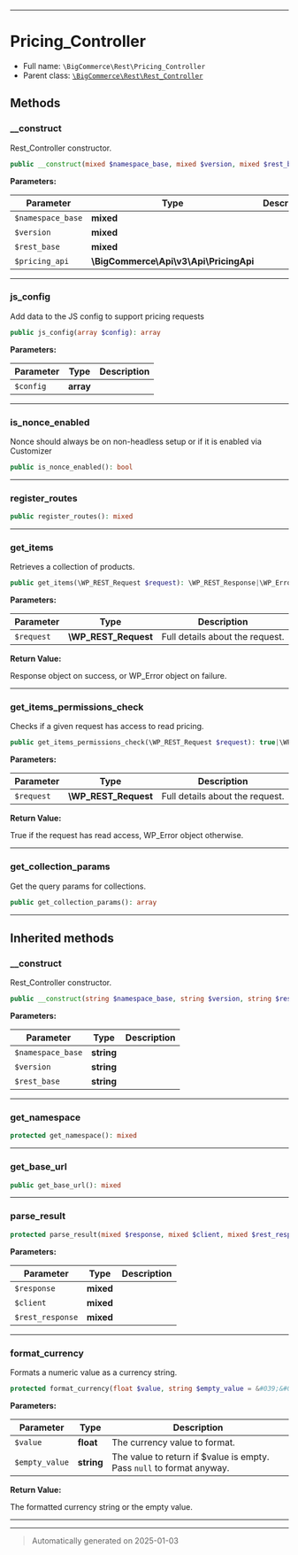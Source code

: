 ***

# Pricing_Controller





* Full name: `\BigCommerce\Rest\Pricing_Controller`
* Parent class: [`\BigCommerce\Rest\Rest_Controller`](./classes/BigCommerce/Rest/Rest_Controller.md)




## Methods


### __construct

Rest_Controller constructor.

```php
public __construct(mixed $namespace_base, mixed $version, mixed $rest_base, \BigCommerce\Api\v3\Api\PricingApi $pricing_api): mixed
```








**Parameters:**

| Parameter | Type | Description |
|-----------|------|-------------|
| `$namespace_base` | **mixed** |  |
| `$version` | **mixed** |  |
| `$rest_base` | **mixed** |  |
| `$pricing_api` | **\BigCommerce\Api\v3\Api\PricingApi** |  |





***

### js_config

Add data to the JS config to support pricing requests

```php
public js_config(array $config): array
```








**Parameters:**

| Parameter | Type | Description |
|-----------|------|-------------|
| `$config` | **array** |  |





***

### is_nonce_enabled

Nonce should always be on non-headless setup or if it is enabled via Customizer

```php
public is_nonce_enabled(): bool
```












***

### register_routes



```php
public register_routes(): mixed
```












***

### get_items

Retrieves a collection of products.

```php
public get_items(\WP_REST_Request $request): \WP_REST_Response|\WP_Error
```








**Parameters:**

| Parameter | Type | Description |
|-----------|------|-------------|
| `$request` | **\WP_REST_Request** | Full details about the request. |


**Return Value:**

Response object on success, or WP_Error object on failure.




***

### get_items_permissions_check

Checks if a given request has access to read pricing.

```php
public get_items_permissions_check(\WP_REST_Request $request): true|\WP_Error
```








**Parameters:**

| Parameter | Type | Description |
|-----------|------|-------------|
| `$request` | **\WP_REST_Request** | Full details about the request. |


**Return Value:**

True if the request has read access, WP_Error object otherwise.




***

### get_collection_params

Get the query params for collections.

```php
public get_collection_params(): array
```












***


## Inherited methods


### __construct

Rest_Controller constructor.

```php
public __construct(string $namespace_base, string $version, string $rest_base): mixed
```








**Parameters:**

| Parameter | Type | Description |
|-----------|------|-------------|
| `$namespace_base` | **string** |  |
| `$version` | **string** |  |
| `$rest_base` | **string** |  |





***

### get_namespace



```php
protected get_namespace(): mixed
```












***

### get_base_url



```php
public get_base_url(): mixed
```












***

### parse_result



```php
protected parse_result(mixed $response, mixed $client, mixed $rest_response = true): mixed
```








**Parameters:**

| Parameter | Type | Description |
|-----------|------|-------------|
| `$response` | **mixed** |  |
| `$client` | **mixed** |  |
| `$rest_response` | **mixed** |  |





***

### format_currency

Formats a numeric value as a currency string.

```php
protected format_currency(float $value, string $empty_value = &#039;&#039;): string
```








**Parameters:**

| Parameter | Type | Description |
|-----------|------|-------------|
| `$value` | **float** | The currency value to format. |
| `$empty_value` | **string** | The value to return if $value is empty. Pass `null` to format anyway. |


**Return Value:**

The formatted currency string or the empty value.




***


***
> Automatically generated on 2025-01-03
